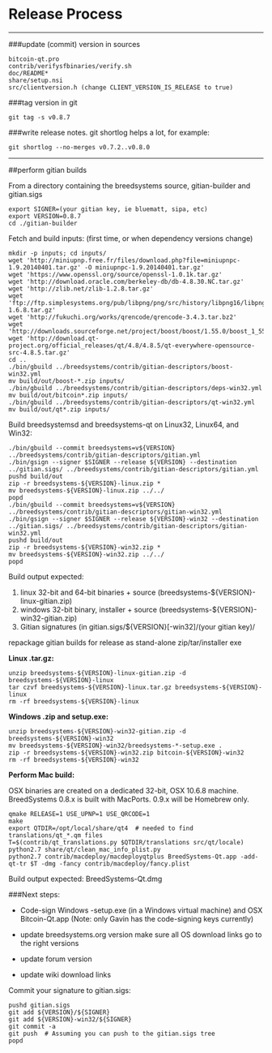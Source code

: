 Release Process
====================

* * *

###update (commit) version in sources


	bitcoin-qt.pro
	contrib/verifysfbinaries/verify.sh
	doc/README*
	share/setup.nsi
	src/clientversion.h (change CLIENT_VERSION_IS_RELEASE to true)

###tag version in git

	git tag -s v0.8.7

###write release notes. git shortlog helps a lot, for example:

	git shortlog --no-merges v0.7.2..v0.8.0

* * *

##perform gitian builds

 From a directory containing the breedsystems source, gitian-builder and gitian.sigs
  
	export SIGNER=(your gitian key, ie bluematt, sipa, etc)
	export VERSION=0.8.7
	cd ./gitian-builder

 Fetch and build inputs: (first time, or when dependency versions change)

	mkdir -p inputs; cd inputs/
	wget 'http://miniupnp.free.fr/files/download.php?file=miniupnpc-1.9.20140401.tar.gz' -O miniupnpc-1.9.20140401.tar.gz'
	wget 'https://www.openssl.org/source/openssl-1.0.1k.tar.gz'
	wget 'http://download.oracle.com/berkeley-db/db-4.8.30.NC.tar.gz'
	wget 'http://zlib.net/zlib-1.2.8.tar.gz'
	wget 'ftp://ftp.simplesystems.org/pub/libpng/png/src/history/libpng16/libpng-1.6.8.tar.gz'
	wget 'http://fukuchi.org/works/qrencode/qrencode-3.4.3.tar.bz2'
	wget 'http://downloads.sourceforge.net/project/boost/boost/1.55.0/boost_1_55_0.tar.bz2'
	wget 'http://download.qt-project.org/official_releases/qt/4.8/4.8.5/qt-everywhere-opensource-src-4.8.5.tar.gz'
	cd ..
	./bin/gbuild ../breedsystems/contrib/gitian-descriptors/boost-win32.yml
	mv build/out/boost-*.zip inputs/
	./bin/gbuild ../breedsystems/contrib/gitian-descriptors/deps-win32.yml
	mv build/out/bitcoin*.zip inputs/
	./bin/gbuild ../breedsystems/contrib/gitian-descriptors/qt-win32.yml
	mv build/out/qt*.zip inputs/

 Build breedsystemsd and breedsystems-qt on Linux32, Linux64, and Win32:
  
	./bin/gbuild --commit breedsystems=v${VERSION} ../breedsystems/contrib/gitian-descriptors/gitian.yml
	./bin/gsign --signer $SIGNER --release ${VERSION} --destination ../gitian.sigs/ ../breedsystems/contrib/gitian-descriptors/gitian.yml
	pushd build/out
	zip -r breedsystems-${VERSION}-linux.zip *
	mv breedsystems-${VERSION}-linux.zip ../../
	popd
	./bin/gbuild --commit breedsystems=v${VERSION} ../breedsystems/contrib/gitian-descriptors/gitian-win32.yml
	./bin/gsign --signer $SIGNER --release ${VERSION}-win32 --destination ../gitian.sigs/ ../breedsystems/contrib/gitian-descriptors/gitian-win32.yml
	pushd build/out
	zip -r breedsystems-${VERSION}-win32.zip *
	mv breedsystems-${VERSION}-win32.zip ../../
	popd

  Build output expected:

  1. linux 32-bit and 64-bit binaries + source (breedsystems-${VERSION}-linux-gitian.zip)
  2. windows 32-bit binary, installer + source (breedsystems-${VERSION}-win32-gitian.zip)
  3. Gitian signatures (in gitian.sigs/${VERSION}[-win32]/(your gitian key)/

repackage gitian builds for release as stand-alone zip/tar/installer exe

**Linux .tar.gz:**

	unzip breedsystems-${VERSION}-linux-gitian.zip -d breedsystems-${VERSION}-linux
	tar czvf breedsystems-${VERSION}-linux.tar.gz breedsystems-${VERSION}-linux
	rm -rf breedsystems-${VERSION}-linux

**Windows .zip and setup.exe:**

	unzip breedsystems-${VERSION}-win32-gitian.zip -d breedsystems-${VERSION}-win32
	mv breedsystems-${VERSION}-win32/breedsystems-*-setup.exe .
	zip -r breedsystems-${VERSION}-win32.zip bitcoin-${VERSION}-win32
	rm -rf breedsystems-${VERSION}-win32

**Perform Mac build:**

  OSX binaries are created on a dedicated 32-bit, OSX 10.6.8 machine.
  BreedSystems 0.8.x is built with MacPorts.  0.9.x will be Homebrew only.

	qmake RELEASE=1 USE_UPNP=1 USE_QRCODE=1
	make
	export QTDIR=/opt/local/share/qt4  # needed to find translations/qt_*.qm files
	T=$(contrib/qt_translations.py $QTDIR/translations src/qt/locale)
	python2.7 share/qt/clean_mac_info_plist.py
	python2.7 contrib/macdeploy/macdeployqtplus BreedSystems-Qt.app -add-qt-tr $T -dmg -fancy contrib/macdeploy/fancy.plist

 Build output expected: BreedSystems-Qt.dmg

###Next steps:

* Code-sign Windows -setup.exe (in a Windows virtual machine) and
  OSX Bitcoin-Qt.app (Note: only Gavin has the code-signing keys currently)

* update breedsystems.org version
  make sure all OS download links go to the right versions

* update forum version

* update wiki download links

Commit your signature to gitian.sigs:

	pushd gitian.sigs
	git add ${VERSION}/${SIGNER}
	git add ${VERSION}-win32/${SIGNER}
	git commit -a
	git push  # Assuming you can push to the gitian.sigs tree
	popd

